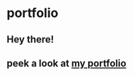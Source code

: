 # portfolio
<h2>Hey there!<h2>
<p>peek a look at <a href="kapilkumar2001.github.io/portfolio">my portfolio</a></p>
